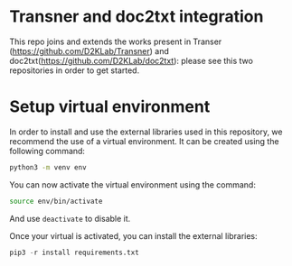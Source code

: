 # Transner and doc2txt integration

This repo joins and extends the works present in Transer (https://github.com/D2KLab/Transner) and doc2txt(https://github.com/D2KLab/doc2txt): please see this two repositories in order to get started.

# Setup virtual environment

In order to install and use the external libraries used in this repository, we recommend the use of a virtual environment.
It can be created using the following command:

```bash
python3 -m venv env
```

You can now activate the virtual environment using the command:

```bash
source env/bin/activate
```

And use ```deactivate``` to disable it.

Once your virtual is activated, you can install the external libraries:

```python
pip3 -r install requirements.txt
```
